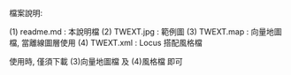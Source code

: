 
檔案說明:

(1) readme.md : 本說明檔
(2) TWEXT.jpg : 範例圖
(3) TWEXT.map : 向量地圖檔, 當離線圖層使用
(4) TWEXT.xml : Locus 搭配風格檔

使用時, 僅須下載 (3)向量地圖檔 及 (4)風格檔 即可


